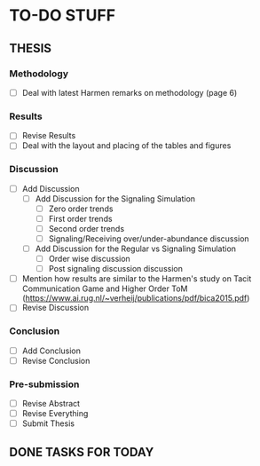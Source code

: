 # TO-DO STUFF

## THESIS


### Methodology

* [ ] Deal with latest Harmen remarks on methodology (page 6)

### Results

* [ ] Revise Results
* [ ] Deal with the layout and placing of the tables and figures

### Discussion
* [ ] Add Discussion
    * [ ] Add Discussion for the Signaling Simulation
        * [ ] Zero order trends
        * [ ] First order trends
        * [ ] Second order trends
        * [ ] Signaling/Receiving over/under-abundance discussion
    * [ ] Add Discussion for the Regular vs Signaling Simulation
        * [ ] Order wise discussion
        * [ ] Post signaling discussion discussion
* [ ] Mention how results are similar to the Harmen's study on Tacit Communication Game and Higher Order ToM (https://www.ai.rug.nl/~verheij/publications/pdf/bica2015.pdf)
* [ ] Revise Discussion

### Conclusion
* [ ] Add Conclusion
* [ ] Revise Conclusion

### Pre-submission
* [ ] Revise Abstract
* [ ] Revise Everything
* [ ] Submit Thesis

## DONE TASKS FOR TODAY 
